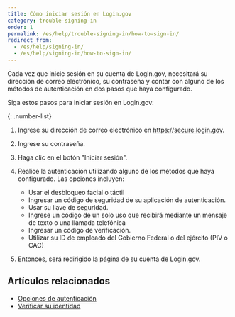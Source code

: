 ```yaml
---
title: Cómo iniciar sesión en Login.gov
category: trouble-signing-in
order: 1
permalink: /es/help/trouble-signing-in/how-to-sign-in/
redirect_from:
  - /es/help/signing-in/
  - /es/help/signing-in/how-to-sign-in/
---
```

Cada vez que inicie sesión en su cuenta de Login.gov, necesitará su dirección de correo electrónico, su contraseña y contar con alguno de los métodos de autenticación en dos pasos que haya configurado.

Siga estos pasos para iniciar sesión en Login.gov:

{: .number-list}
1. Ingrese su dirección de correo electrónico en <https://secure.login.gov>.
2. Ingrese su contraseña.
3. Haga clic en el botón "Iniciar sesión".
4. Realice la autenticación utilizando alguno de los métodos que haya configurado. Las opciones incluyen:

   * Usar el desbloqueo facial o táctil
   * Ingresar un código de seguridad de su aplicación de autenticación.
   * Usar su llave de seguridad.
   * Ingrese un código de un solo uso que recibirá mediante un mensaje de texto o una llamada telefónica
   * Ingresar un código de verificación.
   * Utilizar su ID de empleado del Gobierno Federal o del ejército (PIV o CAC)
5. Entonces, será redirigido la página de su cuenta de Login.gov.

## Artículos relacionados

* [Opciones de autenticación](/es/help/get-started/authentication-options/)
* [Verificar su identidad](/es/help/verify-your-identity/how-to-verify-your-identity/)
